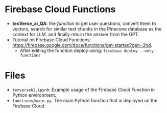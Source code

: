 # Firebase Cloud Functions
- __texVerse_ai_QA__: the _function_ to get user questions, convert them to vectors, search for similar text chunks in the Pinecone database as the context for LLM, and finally return the answer from the GPT.
- Tutorial on Firebase Cloud Functions: https://firebase.google.com/docs/functions/get-started?gen=2nd. 
    - After editing the function deploy using: `firebase deploy --only functions`

# Files
- `texverseAI.ipynb`: Example usage of the Firebase Cloud Function in Python environment.
- `functions/main.py`: The main Python function that is deployed on the Firebase Cloud.